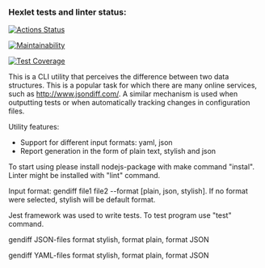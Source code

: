 ### Hexlet tests and linter status:

[![Actions Status](https://github.com/ritailchenko/backend-project-lvl2/workflows/hexlet-check/badge.svg)](https://github.com/ritailchenko/backend-project-lvl2/actions)

[![Maintainability](https://api.codeclimate.com/v1/badges/2a71187e86d393f47215/maintainability)](https://codeclimate.com/github/ritailchenko/backend-project-lvl2/maintainability)

[![Test Coverage](https://api.codeclimate.com/v1/badges/2a71187e86d393f47215/test_coverage)](https://codeclimate.com/github/ritailchenko/backend-project-lvl2/test_coverage)

This is a CLI utility that perceives the difference between two data structures. This is a popular task for which there are many online services, such as http://www.jsondiff.com/. A similar mechanism is used when outputting tests or when automatically tracking changes in configuration files.

Utility features:

+ Support for different input formats: yaml, json
+ Report generation in the form of plain text, stylish and json

To start using please install nodejs-package with make command "instal". Linter might be installed with "lint" command.

Input format: gendiff file1 file2 --format [plain, json, stylish]. If no format were selected, stylish will be default format. 

Jest framework was used to write tests. To test program use "test" command. 

gendiff JSON-files format stylish, format plain, format JSON

gendiff YAML-files format stylish, format plain, format JSON

